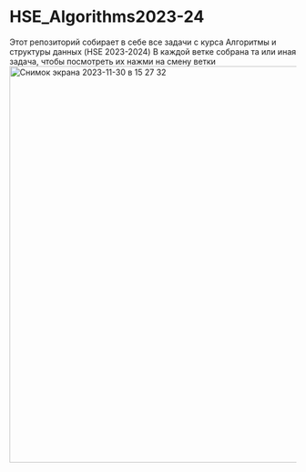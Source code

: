 # HSE_Algorithms2023-24
Этот репозиторий собирает в себе все задачи с курса Алгоритмы и структуры данных (HSE 2023-2024)
В каждой ветке собрана та или иная задача, чтобы посмотреть их нажми на смену ветки
<img width="696" alt="Снимок экрана 2023-11-30 в 15 27 32" src="https://github.com/Donilwel/HSE_Algorithms2023-24/assets/134236921/49f495e5-6629-4392-9541-a2fcabf1f7df">
